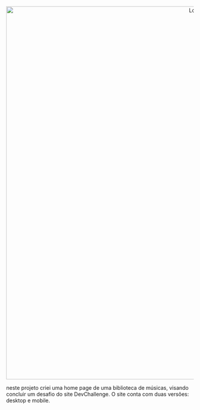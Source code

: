 <br />
<p align="center">
    <img src="https://imgur.com/ipLHFFb.gif" alt="Logo" width="1000">

neste projeto criei uma home page de uma biblioteca de músicas, visando concluir um desafio do site DevChallenge.
O site conta com duas versões: desktop e mobile.
